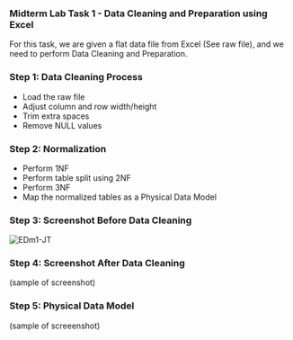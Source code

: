 ### Midterm Lab Task 1 - Data Cleaning and Preparation using Excel
For this task, we are given a flat data file from Excel (See raw file), and we need to perform Data Cleaning and Preparation.

### Step 1: Data Cleaning Process
- Load the raw file
- Adjust column and row width/height
- Trim extra spaces
- Remove NULL values
### Step 2: Normalization
- Perform 1NF
- Perform table split using 2NF
- Perform 3NF
- Map the normalized tables as a Physical Data Model
 ### Step 3: Screenshot Before Data Cleaning
![EDm1-JT](https://github.com/user-attachments/assets/d859212f-e88f-4447-b0c6-301a5a855c31)

### Step 4: Screenshot After Data Cleaning
(sample of screenshot)
### Step 5: Physical Data Model
(sample of screeenshot)
